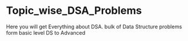 # Topic_wise_DSA_Problems
Here you will get Everything about DSA. bulk of Data Structure problems form basic level DS to Advanced 
